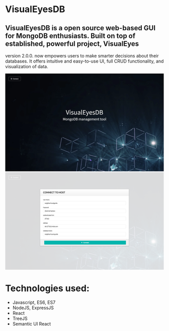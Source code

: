 # VisualEyesDB

## VisualEyesDB is a open source web-based GUI for MongoDB enthusiasts. Built on top of established, powerful project, VisualEyes
version 2.0.0. now empowers users to make smarter decisions about their databases. It offers intuitive and easy-to-use UI, full CRUD functionality, and visualization of data.

![alt text](VisualEyesDB.png)
![alt text](VisualEyesDB1.png)

# Technologies used:
* Javascript, ES6, ES7
* NodeJS, ExpressJS
* React
* TreeJS
* Semantic UI React


